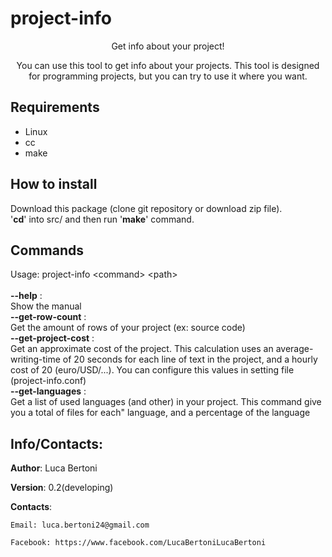 # project-info
<div align="center">
	<p>
		Get info about your project!
	</p>
	<p>
		You can use this tool to get info about your projects.  
		This tool is designed for programming projects, but you can try  
		to use it where you want.
	</p>
</div>

## Requirements

- Linux  
- cc  
- make

## How to install

Download this package (clone git repository or download zip file).  
'**cd**' into src/ and then run '**make**' command.

## Commands
Usage: project-info \<command\> \<path\>  
<command>  
	   **--help** :  
	   	      Show the manual  
	   **--get-row-count** :  
	   		       Get the amount of rows of your project (ex: source code)  
	   **--get-project-cost** :  
	   			  Get an approximate cost of the project. This calculation uses an average-writing-time of 20 seconds for each line of text in the project, and a hourly cost of 20 (euro/USD/...). You can configure this values in setting file (project-info.conf)  
	   **--get-languages** :  
	   		       Get a list of used languages (and other) in your project. This command give you a total of files for each" language, and a percentage of the language  


## Info/Contacts:

**Author**: Luca Bertoni

**Version**: 0.2(developing)

**Contacts**:

	Email: luca.bertoni24@gmail.com

	Facebook: https://www.facebook.com/LucaBertoniLucaBertoni